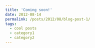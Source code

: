 ```yaml
---
title: 'Coming soon!'
date: 2012-08-14
permalink: /posts/2012/08/blog-post-1/
tags:
  - cool posts
  - category1
  - category2
---
```


<!-- This is a sample blog post. Lorem ipsum I can't remember the rest of lorem ipsum and don't have an internet connection right now. Testing testing testing this blog post. Blog posts are cool.

Headings are cool
======

You can have many headings
======

Aren't headings cool?
------ -->